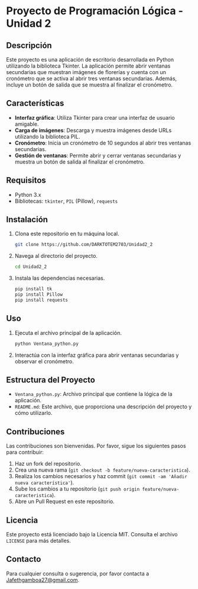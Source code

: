 # Proyecto de Programación Lógica - Unidad 2

## Descripción

Este proyecto es una aplicación de escritorio desarrollada en Python utilizando la biblioteca Tkinter. La aplicación permite abrir ventanas secundarias que muestran imágenes de florerías y cuenta con un cronómetro que se activa al abrir tres ventanas secundarias. Además, incluye un botón de salida que se muestra al finalizar el cronómetro.

## Características

- **Interfaz gráfica**: Utiliza Tkinter para crear una interfaz de usuario amigable.
- **Carga de imágenes**: Descarga y muestra imágenes desde URLs utilizando la biblioteca PIL.
- **Cronómetro**: Inicia un cronómetro de 10 segundos al abrir tres ventanas secundarias.
- **Gestión de ventanas**: Permite abrir y cerrar ventanas secundarias y muestra un botón de salida al finalizar el cronómetro.

## Requisitos

- Python 3.x
- Bibliotecas: `tkinter`, `PIL` (Pillow), `requests`

## Instalación

1. Clona este repositorio en tu máquina local.
   ```bash
   git clone https://github.com/DARKTOTEM2703/Unidad2_2
   ```
2. Navega al directorio del proyecto.
   ```bash
   cd Unidad2_2
   ```
3. Instala las dependencias necesarias.
   ```bash
   pip install tk
   pip install Pillow
   pip install requests
   ```

## Uso

1. Ejecuta el archivo principal de la aplicación.
   ```bash
   python Ventana_python.py
   ```
2. Interactúa con la interfaz gráfica para abrir ventanas secundarias y observar el cronómetro.

## Estructura del Proyecto

- `Ventana_python.py`: Archivo principal que contiene la lógica de la aplicación.
- `README.md`: Este archivo, que proporciona una descripción del proyecto y cómo utilizarlo.

## Contribuciones

Las contribuciones son bienvenidas. Por favor, sigue los siguientes pasos para contribuir:

1. Haz un fork del repositorio.
2. Crea una nueva rama (`git checkout -b feature/nueva-caracteristica`).
3. Realiza los cambios necesarios y haz commit (`git commit -am 'Añadir nueva característica'`).
4. Sube los cambios a tu repositorio (`git push origin feature/nueva-caracteristica`).
5. Abre un Pull Request en este repositorio.

## Licencia

Este proyecto está licenciado bajo la Licencia MIT. Consulta el archivo `LICENSE` para más detalles.

## Contacto

Para cualquier consulta o sugerencia, por favor contacta a [Jafethgamboa27@gmail.com](mailto:Jafethgamboa27@gmail.com).
